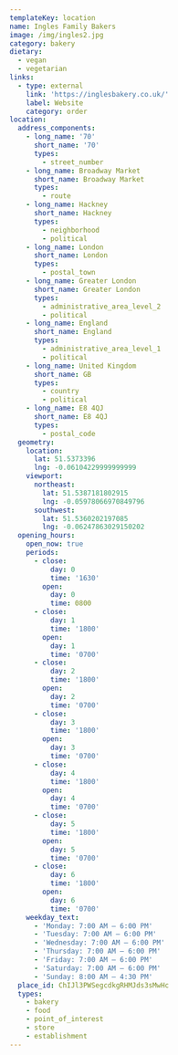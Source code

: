 ```yaml
---
templateKey: location
name: Ingles Family Bakers
image: /img/ingles2.jpg
category: bakery
dietary:
  - vegan
  - vegetarian
links:
  - type: external
    link: 'https://inglesbakery.co.uk/'
    label: Website
    category: order
location:
  address_components:
    - long_name: '70'
      short_name: '70'
      types:
        - street_number
    - long_name: Broadway Market
      short_name: Broadway Market
      types:
        - route
    - long_name: Hackney
      short_name: Hackney
      types:
        - neighborhood
        - political
    - long_name: London
      short_name: London
      types:
        - postal_town
    - long_name: Greater London
      short_name: Greater London
      types:
        - administrative_area_level_2
        - political
    - long_name: England
      short_name: England
      types:
        - administrative_area_level_1
        - political
    - long_name: United Kingdom
      short_name: GB
      types:
        - country
        - political
    - long_name: E8 4QJ
      short_name: E8 4QJ
      types:
        - postal_code
  geometry:
    location:
      lat: 51.5373396
      lng: -0.06104229999999999
    viewport:
      northeast:
        lat: 51.5387181802915
        lng: -0.05978066970849796
      southwest:
        lat: 51.5360202197085
        lng: -0.06247863029150202
  opening_hours:
    open_now: true
    periods:
      - close:
          day: 0
          time: '1630'
        open:
          day: 0
          time: 0800
      - close:
          day: 1
          time: '1800'
        open:
          day: 1
          time: '0700'
      - close:
          day: 2
          time: '1800'
        open:
          day: 2
          time: '0700'
      - close:
          day: 3
          time: '1800'
        open:
          day: 3
          time: '0700'
      - close:
          day: 4
          time: '1800'
        open:
          day: 4
          time: '0700'
      - close:
          day: 5
          time: '1800'
        open:
          day: 5
          time: '0700'
      - close:
          day: 6
          time: '1800'
        open:
          day: 6
          time: '0700'
    weekday_text:
      - 'Monday: 7:00 AM – 6:00 PM'
      - 'Tuesday: 7:00 AM – 6:00 PM'
      - 'Wednesday: 7:00 AM – 6:00 PM'
      - 'Thursday: 7:00 AM – 6:00 PM'
      - 'Friday: 7:00 AM – 6:00 PM'
      - 'Saturday: 7:00 AM – 6:00 PM'
      - 'Sunday: 8:00 AM – 4:30 PM'
  place_id: ChIJl3PWSegcdkgRHMJds3sMwHc
  types:
    - bakery
    - food
    - point_of_interest
    - store
    - establishment
---
```

